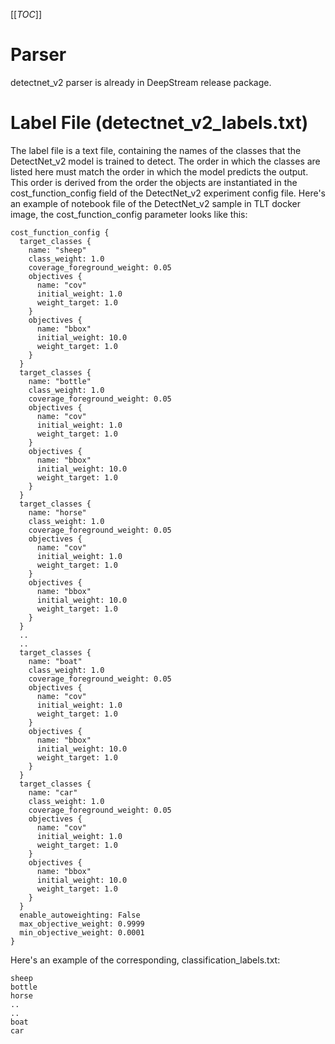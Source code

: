 [[_TOC_]]

# Parser

detectnet_v2 parser is already in DeepStream release package.

# Label File (detectnet_v2_labels.txt)

The label file is a text file, containing the names of the classes that the DetectNet_v2 model is trained to detect. The order in which the classes are listed here must match the order in which the model predicts the output. This order is derived from the order the objects are instantiated in the cost_function_config field of the DetectNet_v2 experiment config file. Here's an example of notebook file of the DetectNet_v2 sample in TLT docker image, the cost_function_config parameter looks like this:

```
cost_function_config {
  target_classes {
    name: "sheep"
    class_weight: 1.0
    coverage_foreground_weight: 0.05
    objectives {
      name: "cov"
      initial_weight: 1.0
      weight_target: 1.0
    }
    objectives {
      name: "bbox"
      initial_weight: 10.0
      weight_target: 1.0
    }
  }
  target_classes {
    name: "bottle"
    class_weight: 1.0
    coverage_foreground_weight: 0.05
    objectives {
      name: "cov"
      initial_weight: 1.0
      weight_target: 1.0
    }
    objectives {
      name: "bbox"
      initial_weight: 10.0
      weight_target: 1.0
    }
  }
  target_classes {
    name: "horse"
    class_weight: 1.0
    coverage_foreground_weight: 0.05
    objectives {
      name: "cov"
      initial_weight: 1.0
      weight_target: 1.0
    }
    objectives {
      name: "bbox"
      initial_weight: 10.0
      weight_target: 1.0
    }
  }
  ..
  ..
  target_classes {
    name: "boat"
    class_weight: 1.0
    coverage_foreground_weight: 0.05
    objectives {
      name: "cov"
      initial_weight: 1.0
      weight_target: 1.0
    }
    objectives {
      name: "bbox"
      initial_weight: 10.0
      weight_target: 1.0
    }
  }
  target_classes {
    name: "car"
    class_weight: 1.0
    coverage_foreground_weight: 0.05
    objectives {
      name: "cov"
      initial_weight: 1.0
      weight_target: 1.0
    }
    objectives {
      name: "bbox"
      initial_weight: 10.0
      weight_target: 1.0
    }
  }
  enable_autoweighting: False
  max_objective_weight: 0.9999
  min_objective_weight: 0.0001
}
```

Here's an example of the corresponding, classification_labels.txt:

```
sheep
bottle
horse
..
..
boat
car
```